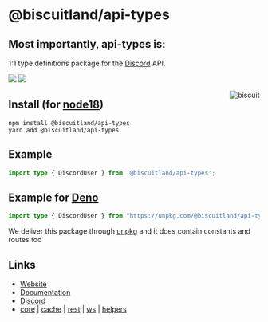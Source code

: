 # @biscuitland/api-types

## Most importantly, api-types is:

1:1 type definitions package for the [Discord](https://discord.com/developers/docs/intro) API.

[<img src="https://img.shields.io/badge/GitHub-100000?style=for-the-badge&logo=github&logoColor=white">](https://github.com/oasisjs/biscuit)
[<img src="https://img.shields.io/badge/Discord-5865F2?style=for-the-badge&logo=discord&logoColor=white">](https://discord.gg/XNw2RZFzaP)

<img align="right" src="https://raw.githubusercontent.com/oasisjs/biscuit/main/assets/icon.svg" alt="biscuit"/>

## Install (for [node18](https://nodejs.org/en/download/))

```sh-session
npm install @biscuitland/api-types
yarn add @biscuitland/api-types
```

## Example

```ts
import type { DiscordUser } from '@biscuitland/api-types';
```

## Example for [Deno](https://deno.land/)

```ts
import type { DiscordUser } from "https://unpkg.com/@biscuitland/api-types@2.0.2/dist/index.d.ts";
```

We deliver this package through [unpkg](https://unpkg.com/) and it does contain constants and routes too

## Links

-   [Website](https://biscuitjs.com/)
-   [Documentation](https://docs.biscuitjs.com/)
-   [Discord](https://discord.gg/XNw2RZFzaP)
-   [core](https://www.npmjs.com/package/@biscuitland/core) | [cache](https://www.npmjs.com/package/@biscuitland/cache) | [rest](https://www.npmjs.com/package/@biscuitland/rest) | [ws](https://www.npmjs.com/package/@biscuitland/ws) | [helpers](https://www.npmjs.com/package/@biscuitland/helpers)
